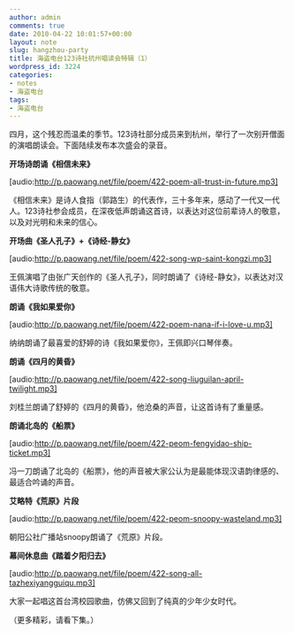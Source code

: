 ```yaml
---
author: admin
comments: true
date: 2010-04-22 10:01:57+00:00
layout: note
slug: hangzhou-party
title: 海盗电台123诗社杭州唱读会特辑（1）
wordpress_id: 3224
categories:
- notes
- 海盗电台
tags:
- 海盗电台
---
```


四月，这个残忍而温柔的季节。123诗社部分成员来到杭州，举行了一次别开僧面的演唱朗读会。下面陆续发布本次盛会的录音。

**开场诗朗诵《相信未来》**

[audio:http://p.paowang.net/file/poem/422-poem-all-trust-in-future.mp3]

《相信未来》是诗人食指（郭路生）的代表作，三十多年来，感动了一代又一代人。123诗社参会成员，在深夜低声朗诵这首诗，以表达对这位前辈诗人的敬意，以及对光明和未来的信心。

**开场曲《圣人孔子》+《诗经-静女》**

[audio:http://p.paowang.net/file/poem/422-song-wp-saint-kongzi.mp3]

王佩演唱了由张广天创作的《圣人孔子》，同时朗诵了《诗经-静女》，以表达对汉语伟大诗歌传统的敬意。

**朗诵《我如果爱你》**

[audio:http://p.paowang.net/file/poem/422-poem-nana-if-i-love-u.mp3]

纳纳朗诵了最喜爱的舒婷的诗《我如果爱你》，王佩即兴口琴伴奏。

**朗诵《四月的黄昏》**

[audio:http://p.paowang.net/file/poem/422-song-liuguilan-april-twilight.mp3]

刘桂兰朗诵了舒婷的《四月的黄昏》，他沧桑的声音，让这首诗有了重量感。

**朗诵北岛的《船票》**

[audio:http://p.paowang.net/file/poem/422-peom-fengyidao-ship-ticket.mp3]

冯一刀朗诵了北岛的《船票》，他的声音被大家公认为是最能体现汉语韵律感的、最适合吟诵的声音。

**艾略特《荒原》片段**

[audio:http://p.paowang.net/file/poem/422-peom-snoopy-wasteland.mp3]

朝阳公社广播站snoopy朗诵了《荒原》片段。

**幕间休息曲《踏着夕阳归去》**

[audio:http://p.paowang.net/file/poem/422-song-all-tazhexiyangguiqu.mp3]

大家一起唱这首台湾校园歌曲，仿佛又回到了纯真的少年少女时代。

（更多精彩，请看下集。）



